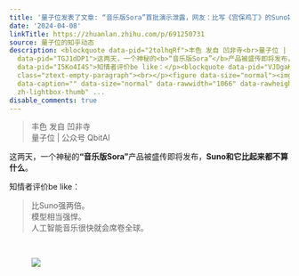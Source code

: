 ```yaml
---
title: '量子位发表了文章: “音乐版Sora”首批演示泄露，网友：比写《宫保鸡丁》的Suno好10倍'
date: '2024-04-08'
linkTitle: https://zhuanlan.zhihu.com/p/691250731
source: 量子位的知乎动态
description: <blockquote data-pid="2tolhqRf">丰色 发自 凹非寺<br>量子位 | 公众号 QbitAI</blockquote><p
  data-pid="TGJ1dDP1">这两天，一个神秘的<b>“音乐版Sora”</b>产品被盛传即将发布，<b>Suno和它比起来都不算什么</b>。</p><p
  data-pid="I5Ko4I4S">知情者评价be like：</p><blockquote data-pid="VJDgaK_D">比Suno强两倍。<br>模型相当强悍。<br>人工智能音乐很快就会席卷全球。</blockquote><p
  class="ztext-empty-paragraph"><br></p><figure data-size="normal"><img src="https://pic4.zhimg.com/v2-68d6b3dbf3a36b6744a5bbe3ded25523_1440w.jpg"
  data-caption="" data-size="normal" data-rawwidth="1066" data-rawheight="652" class="origin_image
  zh-lightbox-thumb" ...
disable_comments: true
---
```

<blockquote data-pid="2tolhqRf">丰色 发自 凹非寺<br>量子位 | 公众号 QbitAI</blockquote><p data-pid="TGJ1dDP1">这两天，一个神秘的<b>“音乐版Sora”</b>产品被盛传即将发布，<b>Suno和它比起来都不算什么</b>。</p><p data-pid="I5Ko4I4S">知情者评价be like：</p><blockquote data-pid="VJDgaK_D">比Suno强两倍。<br>模型相当强悍。<br>人工智能音乐很快就会席卷全球。</blockquote><p class="ztext-empty-paragraph"><br></p><figure data-size="normal"><img src="https://pic4.zhimg.com/v2-68d6b3dbf3a36b6744a5bbe3ded25523_1440w.jpg" data-caption="" data-size="normal" data-rawwidth="1066" data-rawheight="652" class="origin_image zh-lightbox-thumb" ...
